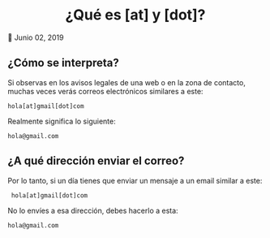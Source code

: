 <h1 align="center"> ¿Qué es [at] y [dot]? </h1>

📅 Junio 02, 2019



## ¿Cómo se interpreta?

Si observas en los avisos legales de una web o en la zona de contacto, muchas veces verás correos electrónicos similares a este:

    hola[at]gmail[dot]com

 Realmente significa lo siguiente:

```
hola@gmail.com
```



##  ¿A qué dirección enviar el correo?

Por lo tanto, si un día tienes que enviar un mensaje a un email similar a este:

     hola[at]gmail[dot]com

No lo envíes a esa dirección, debes hacerlo a esta:

    hola@gmail.com


